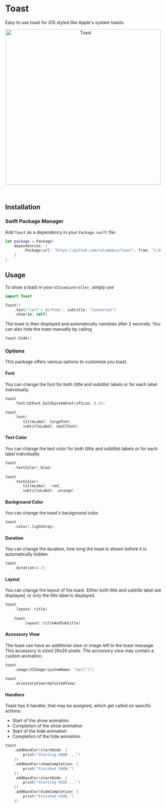 # Toast

Easy to use toast for iOS styled like Apple's system toasts.

<p align="center">
  <img src="https://github.com/columbbus/toast/blob/master/Resources/hero.png?raw=true" alt="Toast" width="500"/>
</p>
<br>

## Installation

### Swift Package Manager

Add `Toast` as a dependency in your `Package.swift` file:

```swift
let package = Package(
    dependencies: [
        .Package(url: "https://github.com/columbbus/Toast", from: "1.0.0")
    ]
)
```



## Usage

To show a toast in your `UIViewController`, simply use

```swift
import Toast

Toast()
    .text("Carl's AirPods", subtitle: "Connected")
    .show(in: self)
```

The toast is then displayed and automatically vanishes after 2 seconds. You can also hide the toast manually by calling

```swift
toast.hide()
```

### Options

This package offers various options to customize you toast.

#### Font

You can change the font for both (title and subtitle) labels or for each label individually.

```swift
toast
    .font(UIFont.boldSystemFont(ofSize: 8.0))
    
toast
    .font(
        titleLabel: largeFont,
        subtitleLabel: smallFont)
```

#### Text Color

You can change the text color for both (title and subtitle) labels or for each label individually.
```swift
toast
    .textColor(.blue)
    
toast
    .textColor(
        titleLabel: .red,
        subtitleLabel: .orange)
```

#### Background Color

You can change the toast's background color.
```swift
toast
    .color(.lightGray)
```

#### Duration

You can change the duration, how long the toast is shown before it is automatically hidden.
```swift
toast
    .duration(4.2)
```

#### Layout

You can change the layout of the toast. Either both title and subtitle label are displayed, or only the title label is displayed.
```swift
toast
    .layout(.title)
    
    toast
        .layout(.titleAndSubtitle)
```

#### Accessory View

The toast can have an additional view or image left to the toast message. This accessory is sized 26x26 pixels. The accessory view may contain a custom animation.

```swift
toast
    .image(UIImage(systemName: "bell")!)
    
toast
    .accessoryView(myCustomView)
```

#### Handlers

Toast has 4 handler, that may be assigned, which get called on specific actions:
* Start of the show animation
* Completion of the show animation
* Start of the hide animation
* Completion of the hide animation

```swift
toast
    .addHandler(startHide: {
        print("Starting SHOW ...")
    })
    .addHandler(showCompletion: {
        print("Finished SHOW.")
    })
    .addHandler(startHide: {
        print("Starting HIDE ...")
    })
    .addHandler(hideCompletion: {
        print("Finished HIDE.")
    })
```
